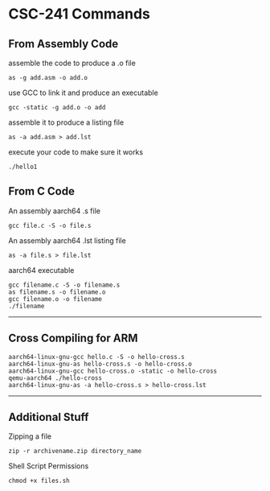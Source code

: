 # CSC-241 Commands
## From Assembly Code
assemble the code to produce a .o file
```
as -g add.asm -o add.o
```

use GCC to link it and produce an executable
```
gcc -static -g add.o -o add
```

assemble it to produce a listing file
```
as -a add.asm > add.lst
```
execute your code to make sure it works
```
./hello1
```
## From C Code
An assembly aarch64 .s file
```
gcc file.c -S -o file.s
```
An assembly aarch64 .lst listing file
```
as -a file.s > file.lst
```
aarch64 executable
```
gcc filename.c -S -o filename.s
as filename.s -o filename.o
gcc filename.o -o filename
./filename
```

---
## Cross Compiling for ARM
```
aarch64-linux-gnu-gcc hello.c -S -o hello-cross.s
aarch64-linux-gnu-as hello-cross.s -o hello-cross.o
aarch64-linux-gnu-gcc hello-cross.o -static -o hello-cross
qemu-aarch64 ./hello-cross
aarch64-linux-gnu-as -a hello-cross.s > hello-cross.lst
```

---
## Additional Stuff

Zipping a file
```
zip -r archivename.zip directory_name
```
Shell Script Permissions
```
chmod +x files.sh
```